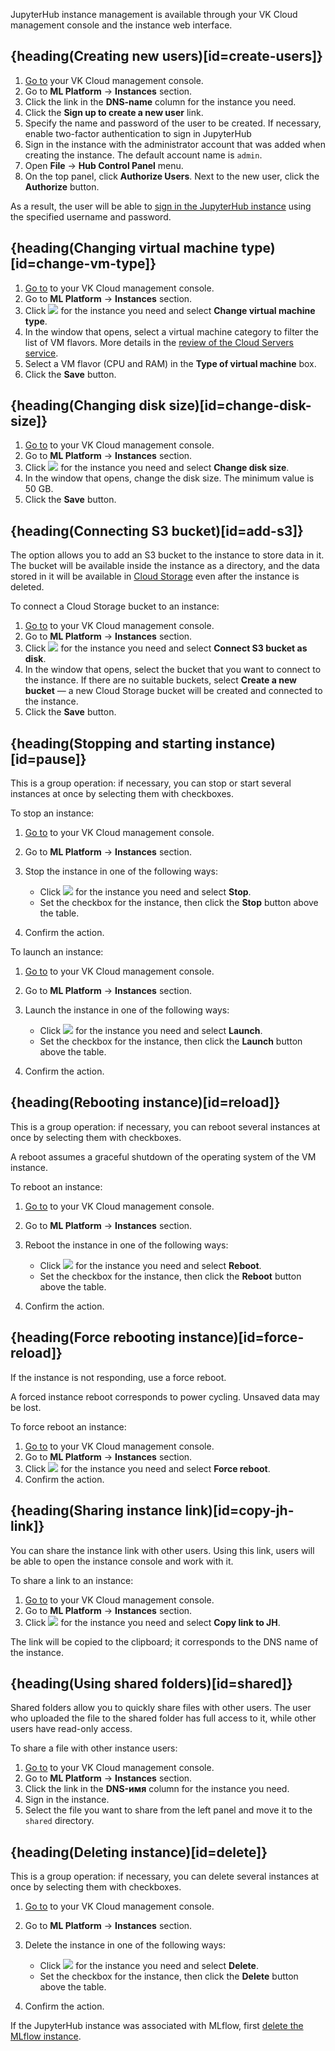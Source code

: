 JupyterHub instance management is available through your VK Cloud management console and the instance web interface.

## {heading(Creating new users)[id=create-users]}

1. [Go to](https://cloud.vk.com/app/en) your VK Cloud management console.
1. Go to **ML Platform** → **Instances** section.
1. Click the link in the **DNS-name** column for the instance you need.
1. Click the **Sign up to create a new user** link.
1. Specify the name and password of the user to be created. If necessary, enable two-factor authentication to sign in JupyterHub
1. Sign in the instance with the administrator account that was added when creating the instance. The default account name is `admin`.
1. Open **File** → **Hub Control Panel** menu.
1. On the top panel, click **Authorize Users**. Next to the new user, click the **Authorize** button.

As a result, the user will be able to [sign in the JupyterHub instance](../connect) using the specified username and password.

## {heading(Changing virtual machine type)[id=change-vm-type]}

1. [Go to](https://cloud.vk.com/app/en) to your VK Cloud management console.
1. Go to **ML Platform** → **Instances** section.
1. Click ![ ](/en/assets/more-icon.svg "inline") for the instance you need and select **Change virtual machine type**.
1. In the window that opens, select a virtual machine category to filter the list of VM flavors. More details in the [review of the Cloud Servers service](/en/computing/iaas/concepts/about#flavors).
1. Select a VM flavor (CPU and RAM) in the **Type of virtual machine** box.
1. Click the **Save** button.

## {heading(Changing disk size)[id=change-disk-size]}

1. [Go to](https://cloud.vk.com/app/en) to your VK Cloud management console.
1. Go to **ML Platform** → **Instances** section.
1. Click ![ ](/en/assets/more-icon.svg "inline") for the instance you need and select **Change disk size**.
1. In the window that opens, change the disk size. The minimum value is 50 GB.
1. Click the **Save** button.

## {heading(Connecting S3 bucket)[id=add-s3]}

The option allows you to add an S3 bucket to the instance to store data in it. The bucket will be available inside the instance as a directory, and the data stored in it will be available in [Cloud Storage](/en/storage/s3) even after the instance is deleted.

To connect a Cloud Storage bucket to an instance:

1. [Go to](https://cloud.vk.com/app/en) to your VK Cloud management console.
1. Go to **ML Platform** → **Instances** section.
1. Click ![ ](/en/assets/more-icon.svg "inline") for the instance you need and select **Connect S3 bucket as disk**.
1. In the window that opens, select the bucket that you want to connect to the instance. If there are no suitable buckets, select **Create a new bucket** — a new Cloud Storage bucket will be created and connected to the instance.
1. Click the **Save** button.

## {heading(Stopping and starting instance)[id=pause]}

This is a group operation: if necessary, you can stop or start several instances at once by selecting them with checkboxes.

To stop an instance:

1. [Go to](https://cloud.vk.com/app/en) to your VK Cloud management console.
1. Go to **ML Platform** → **Instances** section.
1. Stop the instance in one of the following ways:

    - Click ![ ](/en/assets/more-icon.svg "inline") for the instance you need and select **Stop**.
    - Set the checkbox for the instance, then click the **Stop** button above the table.
1. Confirm the action.

To launch an instance:

1. [Go to](https://cloud.vk.com/app/en) to your VK Cloud management console.
1. Go to **ML Platform** → **Instances** section.
1. Launch the instance in one of the following ways:

    - Click ![ ](/en/assets/more-icon.svg "inline") for the instance you need and select **Launch**.
    - Set the checkbox for the instance, then click the **Launch** button above the table.
1. Confirm the action.

## {heading(Rebooting instance)[id=reload]}

This is a group operation: if necessary, you can reboot several instances at once by selecting them with checkboxes.

<info>

A reboot assumes a graceful shutdown of the operating system of the VM instance.

</info>

To reboot an instance:

1. [Go to](https://cloud.vk.com/app/en) to your VK Cloud management console.
1. Go to **ML Platform** → **Instances** section.
1. Reboot the instance in one of the following ways:

    - Click ![ ](/en/assets/more-icon.svg "inline") for the instance you need and select **Reboot**.
    - Set the checkbox for the instance, then click the **Reboot** button above the table.
1. Confirm the action.

## {heading(Force rebooting instance)[id=force-reload]}

If the instance is not responding, use a force reboot.

<warn>

A forced instance reboot corresponds to power cycling. Unsaved data may be lost.

</warn>

To force reboot an instance:

1. [Go to](https://cloud.vk.com/app/en) to your VK Cloud management console.
1. Go to **ML Platform** → **Instances** section.
1. Click ![ ](/en/assets/more-icon.svg "inline") for the instance you need and select **Force reboot**.
1. Confirm the action.

## {heading(Sharing instance link)[id=copy-jh-link]}

You can share the instance link with other users. Using this link, users will be able to open the instance console and work with it.

To share a link to an instance:

1. [Go to](https://cloud.vk.com/app/en) to your VK Cloud management console.
1. Go to **ML Platform** → **Instances** section.
1. Click ![ ](/en/assets/more-icon.svg "inline") for the instance you need and select **Copy link to JH**.

The link will be copied to the clipboard; it corresponds to the DNS name of the instance.

## {heading(Using shared folders)[id=shared]}

Shared folders allow you to quickly share files with other users. The user who uploaded the file to the shared folder has full access to it, while other users have read-only access.

To share a file with other instance users:

1. [Go to](https://cloud.vk.com/app/en) to your VK Cloud management console.
1. Go to **ML Platform** → **Instances** section.
1. Click the link in the **DNS-имя** column for the instance you need.
1. Sign in the instance.
1. Select the file you want to share from the left panel and move it to the `shared` directory.

## {heading(Deleting instance)[id=delete]}

This is a group operation: if necessary, you can delete several instances at once by selecting them with checkboxes.

1. [Go to](https://cloud.vk.com/app/en) to your VK Cloud management console.
1. Go to **ML Platform** → **Instances** section.
1. Delete the instance in one of the following ways:

    - Click ![ ](/en/assets/more-icon.svg "inline") for the instance you need and select **Delete**.
    - Set the checkbox for the instance, then click the **Delete** button above the table.
1. Confirm the action.

<info>

If the JupyterHub instance was associated with MLflow, first [delete the MLflow instance](/en/ml/mlplatform/mlflow/service-management/manage#delete).

</info>
